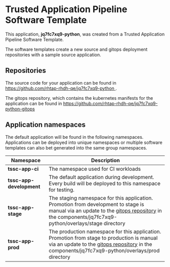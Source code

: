 # Trusted Application Pipeline Software Template

This application, **jq7fc7xq9-python**, was created from a Trusted Application Pipeline Software Template.

The software templates create a new source and gitops deployment repositories with a sample source application. 

## Repositories

The source code for your application can be found in [https://github.com/rhtap-rhdh-qe/jq7fc7xq9-python ](https://github.com/rhtap-rhdh-qe/jq7fc7xq9-python ).
 
The gitops repository, which contains the kubernetes manifests for the application can be found in 
[https://github.com/rhtap-rhdh-qe/jq7fc7xq9-python-gitops ](https://github.com/rhtap-rhdh-qe/jq7fc7xq9-python-gitops ) 

## Application namespaces 

The default application will be found in the following namespaces. Applications can be deployed into unique namespaces or multiple software templates can also bet generated into the same group namespaces.  

|  Namespace   |  Description   |  
| -------- | -------- |
| **tssc-app-ci** | The namespace used for CI workloads |
| **tssc-app-development** | The default application during development. Every build will be deployed to this namespace for testing. |
| **tssc-app-stage** | The staging namespace for this application. Promotion from development to stage is manual via an update to the [gitops repository](https://github.com/rhtap-rhdh-qe/jq7fc7xq9-python-gitops ) in the components/jq7fc7xq9-python/overlays/stage directory |
| **tssc-app-prod** | The production namespace for this application. Promotion from stage to production is manual via an update to the [gitops repository](https://github.com/rhtap-rhdh-qe/jq7fc7xq9-python-gitops ) in the components/jq7fc7xq9-python/overlays/prod directory |